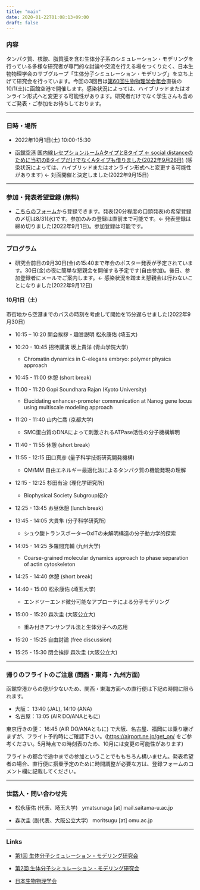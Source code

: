 ```yaml
---
title: "main"
date: 2020-01-22T01:08:13+09:00
draft: false
---
```


### 内容

タンパク質、核酸、脂質膜を含む生体分子系のシミュレーション・モデリングを行っている多様な研究者が専門的な討論や交流を行える場をつくりたく、日本生物物理学会のサブグループ「生体分子シミュレーション・モデリング」を立ち上げて研究会を行っています。今回の3回目は[第60回生物物理学会年会](https://www2.aeplan.co.jp/bsj2022/)直後の10/1(土)に函館空港で開催します。感染状況によっては、ハイブリッドまたはオンライン形式へと変更する可能性があります。研究者だけでなく学生さんも含めてご発表・ご参加をお待ちしております。

---

### 日時・場所

- 2022年10月1日(土) 10:00-15:30

- [函館空港](https://airport.ne.jp) [国内線レセプションルームAタイプとBタイプ <- social distanceのために当初のBタイプだけでなくAタイプも借りました(2022年9月26日)](https://airport.ne.jp/facility/reception_room/) 
  (感染状況によっては、ハイブリッドまたはオンライン形式へと変更する可能性があります) <- 対面開催と決定しました(2022年9月15日)

---

### 参加・発表希望登録 (無料)

- [こちらのフォーム](https://forms.gle/yVep5Z7qb3v7wwWy5)から登録できます。発表(20分程度の口頭発表)の希望登録の〆切は8/31(水)です。参加のみの登録は直前まで可能です。<- 発表登録は締め切りました(2022年9月1日)。参加登録は可能です。

---

### プログラム

- 研究会前日の9月30日(金)の15:40まで年会のポスター発表が予定されています。30日(金)の夜に簡単な懇親会を開催する予定です(自由参加)。後日、参加登録者にメールでご案内します。<- 感染状況を踏まえ懇親会は行わないことになりました(2022年9月12日)

#### 10月1日（土）

市街地から空港までのバスの時刻を考慮して開始を15分遅らせました(2022年9月30日)

- 10:15 – 10:20 開会挨拶・趣旨説明 松永康佑 (埼玉大)

- 10:20 - 10:45 招待講演 坂上貴洋 (青山学院大学) 
    - Chromatin dynamics in C-elegans embryo: polymer physics approach
 
- 10:45 - 11:00 休憩 (short break) 
 
- 11:00 - 11:20 Gopi Soundhara Rajan (Kyoto University) 
    - Elucidating enhancer-promoter communication at Nanog gene locus using multiscale modeling approach
 
- 11:20 - 11:40 山内仁喬 (京都大学) 
    - SMC蛋白質のDNAによって刺激されるATPase活性の分子機構解明

 
- 11:40 - 11:55 休憩 (short break) 
 
- 11:55 - 12:15 田口真彦 (量子科学技術研究開発機構) 
    - QM/MM 自由エネルギー最適化法によるタンパク質の機能発現の理解
 
- 12:15 - 12:25 杉田有治 (理化学研究所) 
    - Biophysical Society Subgroup紹介
 
- 12:25 - 13:45 お昼休憩 (lunch break) 
 
- 13:45 - 14:05 大貫隼 (分子科学研究所) 
    - シュウ酸トランスポーターOxlTの未解明構造の分子動力学的探索
 
- 14:05 - 14:25 多羅間充輔 (九州大学) 
    - Coarse-grained molecular dynamics approach to phase separation of actin cytoskeleton
 
- 14:25 - 14:40 休憩 (short break) 
 
- 14:40 - 15:00 松永康佑 (埼玉大学) 
    - エンドツーエンド微分可能なアプローチによる分子モデリング
 
- 15:00 - 15:20 森次圭 (大阪公立大)
    - 重み付きアンサンブル法と生体分子への応用
 
- 15:20 - 15:25 自由討論 (free discussion) 

- 15:25 - 15:30 閉会挨拶 森次圭 (大阪公立大)

---

### 帰りのフライトのご注意 (関西・東海・九州方面)

函館空港からの便が少ないため、関西・東海方面への直行便は下記の時間に限られます。

- 大阪： 13:40 (JAL), 14:10 (ANA)
- 名古屋：13:05 (AIR DO/ANAともに)

東京行きの便： 16:45 (AIR DO/ANAともに) で大阪、名古屋、福岡には乗り継げまずが、フライト予約時にご確認下さい。(https://airport.ne.jp/get_on/  をご参考ください。5月時点での時刻表のため、10月には変更の可能性があります)

フライトの都合で途中までの参加ということでももちろん構いません。発表希望者の場合、直行便に搭乗予定のために時間調整が必要な方は、登録フォームのコメント欄に記載してください。

---

### 世話人・問い合わせ先

- 松永康佑 (代表、埼玉大学) &nbsp; ymatsunaga [at] mail.saitama-u.ac.jp

- 森次圭 (副代表、大阪公立大学) &nbsp; moritsugu [at] omu.ac.jp

---

### Links

- [第1回 生体分子シミュレーション・モデリング研究会](https://bsm01.github.io)

- [第2回 生体分子シミュレーション・モデリング研究会](https://bsm02.github.io)

- [日本生物物理学会](https://www.biophys.jp)

